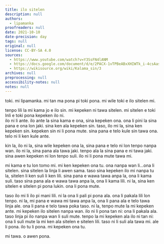 ```yaml
---
title: ilo sitelen
description: null
authors:
  - lipamanka
proofreaders: null
date: 2021-10-10
date-precision: day
tags: null
original: null
license: CC-BY-SA 4.0
sources:
  - https://www.youtube.com/watch?v=Y3SsFN4lANM
  - https://docs.google.com/document/d/e/2PACX-1vTPBeABxXHIWTk_i-4csAasUVFdKaAXGUcMi_R0ETo7zs4hW17AoZDA9JmRfJUr1fEiW_aovAGmrpsQ/pub
  - https://wikisource.org/wiki/Kalama_sin/3
archives: null
preprocessing: null
accessibility-notes: null
notes: null
---
```


toki. mi lipamanka. mi tan ma pona pi toki pona. mi wile toki e ilo sitelen mi.

tenpo lili la mi kama jo e ilo sin. mi kepeken ni tawa sitelen. mi sitelen e toki Inli e toki pona kepeken ilo ni.  
ilo ni li ante. ilo ante la sina kama e ona, sina kepeken ona. ona li pini la sina pana e ona lon jaki. sina ken ala kepeken sin. taso, ilo mi la, sina ken kepeken sin. kepeken sin ni li pona mute. sina pana e telo kule sin tawa ona. telo ni li ken kule ante.

kin la, ilo ni la, sina wile kepeken ona la, sina pana e telo ni lon tenpo nanpa wan. ilo ni la, sina pana ala tawa jaki. tenpo ala la sina pana e ni tawa jaki. sina awen kepeken ni lon tenpo suli. ilo ni li pona mute tawa mi.

mi kama e tu lon tomo mi. mi ken kepeken ona tu. ona nanpa wan li...ona li sitelen. sina sitelen la linja li awen sama. taso sina kepeken ilo mi nanpa tu la, sitelen li ken suli li ken lili. sina pana e wawa tawa anpa la, ona li kama suli. taso sina pana ala e wawa tawa anpa la, ona li kama lili. ni la, sina ken sitelen e sitelen pi pona lukin. ona li pona mute.

taso ilo mi li ilo pi mani lili. ni la ona li pali pi pona ala. ona li pakala lili lon tenpo. ni la, mi pana e wawa mi tawa anpa la, ona li pana ala e telo tawa linja ale. ona li pana e telo tawa poka taso. ni la, tenpo mute la mi kepeken ante. mi kepeken ilo sitelen nanpa wan. ilo ni li pona tan ni: ona li pakala ala. taso linja pi ilo nanpa wan li suli mute. tenpo la mi kepeken ala ilo ni tan ni: ona li suli mute la mi ken ala sitelen e sitelen lili. taso ni li suli ala tawa mi. ale li pona. ilo tu li pona. mi kepeken ona tu.

mi tawa. o awen pona.